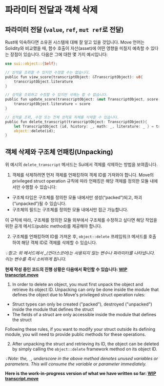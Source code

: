 # 파라미터 전달과 객체 삭제

## 파라미터 전달 (`value`, `ref`, `mut ref`로 전달)

Rust에 익숙하다면 소유권 시스템에 대해 잘 알고 있을 것입니다. Move 언어는 Solidity와 비교했을 때, 함수 호출이 자산(asset)에 어떤 영향을 미칠지 예측할 수 있다는 장점이 있습니다. 다음은 그에 대한 몇 가지 예시입니다:

```rust
use sui::object::{Self};

// 성적을 조회할 수 있지만 수정할 수는 없습니다.
public fun view_score(transcriptObject: &TranscriptObject): u8{
    transcriptObject.literature
}

// 성적을 조회하고 수정할 수 있지만 삭제는 할 수 없습니다.
public fun update_score(transcriptObject: &mut TranscriptObject, score: u8){
    transcriptObject.literature = score
}

// 성적을 조회, 수정 또는 전체 성적표 자체를 삭제할 수 있습니다.
public fun delete_transcript(transcriptObject: TranscriptObject){
    let TranscriptObject {id, history: _, math: _, literature: _ } = transcriptObject;
    object::delete(id);
}
```

## 객체 삭제와 구조체 언패킹(Unpacking)

위 예시의 `delete_transcript` 메서드는 Sui에서 객체를 삭제하는 방법을 보여줍니다.

1. 객체를 삭제하려면 먼저 객체를 언패킹하여 객체 ID를 가져와야 합니다. Move의 privileged struct operation 규칙에 따라 언패킹은 해당 객체를 정의한 모듈 내에서만 수행할 수 있습니다:

- 구조체 타입은 구조체를 정의한 모듈 내에서만 생성(“packed”)되고, 파괴(“unpacked”)될 수 있습니다.
- 구조체의 필드는 구조체를 정의한 모듈 내에서만 접근 가능합니다.

이 규칙에 따라, 구조체를 정의한 모듈 외부에서 구조체를 수정하고 싶다면 해당 작업을 위한 공개 메서드(public method)를 제공해야 합니다.

2. 구조체를 언패킹하여 ID를 가져온 후, `object::delete` 프레임워크 메서드를 호출하여 해당 객체 ID로 객체를 삭제할 수 있습니다.

*💡참고: 위 메서드에서 _(언더스코어)는 사용되지 않는 변수나 파라미터를 나타냅니다. 이는 변수를 즉시 소비하게 됩니다.*

**현재 작성 중인 코드의 진행 상황은 다음에서 확인할 수 있습니다: [WIP transcript.move](../example_projects/transcript/sources/transcript_1.move_wip)**


1. In order to delete an object, you must first unpack the object and retrieve its object ID. Unpacking can only be done inside the module that defines the object due to Move's privileged struct operation rules:

- Struct types can only be created ("packed"), destroyed ("unpacked") inside the module that defines the struct
- The fields of a struct are only accessible inside the module that defines the struct

Following these rules, if you want to modify your struct outside its defining module, you will need to provide public methods for these operations. 

2. After unpacking the struct and retrieving its ID, the object can be deleted by simply calling the `object::delete` framework method on its object ID. 

*💡Note: the, `_`, underscore in the above method denotes unused variables or parameters. This will consume the variable or parameter immediately.*

**Here is the work-in-progress version of what we have written so far: [WIP transcript.move](../example_projects/transcript/sources/transcript_1.move_wip)**



